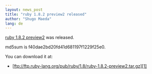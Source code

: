 ```yaml
---
layout: news_post
title: "ruby 1.8.2 preview2 released"
author: "Shugo Maeda"
lang: de
---
```


[ruby 1.8.2 preview2][1] was released.

md5sum is f40dae2bd20fd41d681197f1229f25e0.

You can download it at:

* [ftp://ftp.ruby-lang.org/pub/ruby/1.8/ruby-1.8.2-preview2.tar.gz][1]



[1]: ftp://ftp.ruby-lang.org/pub/ruby/1.8/ruby-1.8.2-preview2.tar.gz 
